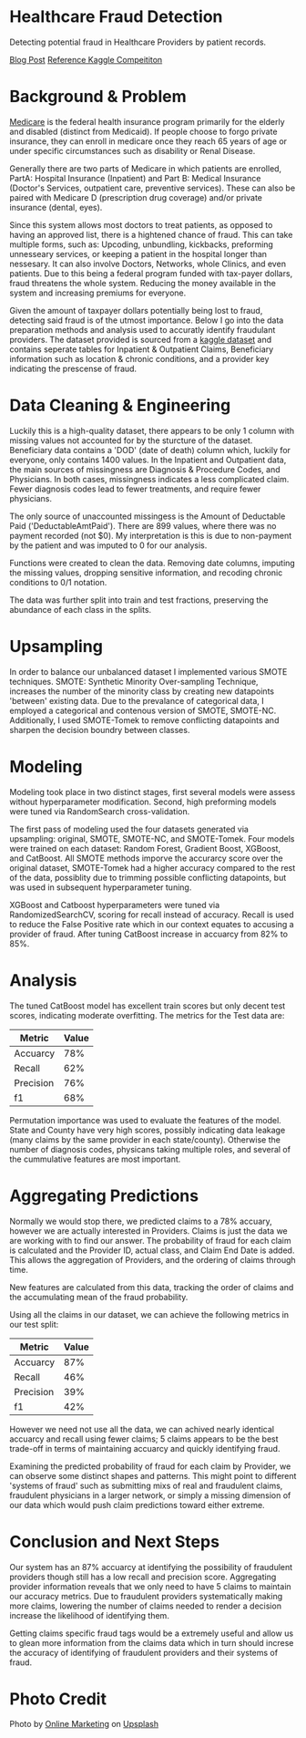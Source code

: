 # Healthcare Fraud Detection
Detecting potential fraud in Healthcare Providers by patient records. 

[Blog Post](https://nycdatascience.com/blog/author/james-welch/)
[Reference Kaggle Compeititon](https://www.kaggle.com/rohitrox/healthcare-provider-fraud-detection-analysis)

# Background & Problem

[Medicare](https://www.medicare.gov/what-medicare-covers/your-medicare-coverage-choices/whats-medicare) is the federal health insurance program primarily for the elderly and disabled (distinct from Medicaid). If people choose to forgo private insurance, they can enroll in medicare once they reach 65 years of age or under specific circumstances such as disability or Renal Disease. 

Generally there are two parts of Medicare in which patients are enrolled, PartA: Hospital Insurance (Inpatient) and Part B: Medical Insurance (Doctor's Services, outpatient care, preventive services). These can also be paired with Medicare D (prescription drug coverage) and/or private insurance (dental, eyes).

Since this system allows most doctors to treat patients, as opposed to having an approved list, there is a hightened chance of fraud. This can take multiple forms, such as: Upcoding, unbundling, kickbacks, preforming unnesseary services, or keeping a patient in the hospital longer than nessesary. It can also involve Doctors, Networks, whole Clinics, and even patients. Due to this being a federal program funded with tax-payer dollars, fraud threatens the whole system. Reducing the money available in the system and increasing premiums for everyone.

Given the amount of taxpayer dollars potentially being lost to fraud, detecting said fraud is of the utmost importance. Below I go into the data preparation methods and analysis used to accuratly identify fraudulant providers. The dataset provided is sourced from a [kaggle dataset](https://www.kaggle.com/rohitrox/healthcare-provider-fraud-detection-analysis) and contains seperate tables for Inpatient & Outpatient Claims, Beneficiary information such as location & chronic conditions, and a provider key indicating the prescense of fraud. 


# Data Cleaning & Engineering

Luckily this is a high-quality dataset, there appears to be only 1 column with missing values not accounted for by the sturcture of the dataset. Beneficiary data contains a 'DOD' (date of death) column which, luckily for everyone, only contains 1400 values. In the Inpatient and Outpatient data, the main sources of missingness are Diagnosis & Procedure Codes, and Physicians. In both cases, missingness indicates a less complicated claim. Fewer diagnosis codes lead to fewer treatments, and require fewer physicians. 

The only source of unaccounted missingess is the Amount of Deductable Paid ('DeductableAmtPaid'). There are 899 values, where there was no payment recorded (not \$0). My interpretation is this is due to non-payment by the patient and was imputed to 0 for our analysis.

Functions were created to clean the data. Removing date columns, imputing the missing values, dropping sensitive information, and recoding chronic conditions to 0/1 notation.

The data was further split into train and test fractions, preserving the abundance of each class in the splits.


# Upsampling

In order to balance our unbalanced dataset I implemented various SMOTE techniques. SMOTE: Synthetic Minority Over-sampling Technique, increases the number of the minority class by creating new datapoints 'between' existing data. Due to the prevalance of categorical data, I employed a categorical and contenous version of SMOTE, SMOTE-NC. Additionally, I used SMOTE-Tomek to remove conflicting datapoints and sharpen the decision boundry between classes.

# Modeling

Modeling took place in two distinct stages, first several models were assess without hyperparameter modification. Second, high preforming models were tuned via RandomSearch cross-validation.

The first pass of modeling used the four datasets generated via upsampling: original, SMOTE, SMOTE-NC, and SMOTE-Tomek. Four models were trained on each dataset: Random Forest, Gradient Boost, XGBoost, and CatBoost. All SMOTE methods imporve the accurarcy score over the original dataset, SMOTE-Tomek had a higher accuracy compared to the rest of the data, possiblity due to trimming possible conflicting datapoints, but was used in subsequent hyperparameter tuning.

XGBoost and Catboost hyperparameters were tuned via RandomizedSearchCV, scoring for recall instead of accuracy. Recall is used to reduce the False Positive rate which in our context equates to accusing a provider of fraud. After tuning CatBoost increase in accuarcy from 82\% to 85\%. 

# Analysis

The tuned CatBoost model has excellent train scores but only decent test scores, indicating moderate overfitting. The metrics for the Test data are:

|Metric|Value|
|------|------|
|Accuarcy| 78\%|
|Recall | 62\% |
|Precision|76\%|
|f1 | 68\%|

Permutation importance was used to evaluate the features of the model. State and County have very high scores, possibly indicating data leakage (many claims by the same provider in each state/county). Otherwise the number of diagnosis codes, physicans taking multiple roles, and several of the cummulative features are most important. 

# Aggregating Predictions

Normally we would stop there, we predicted claims to a 78\% accuary, however we are actually interested in Providers. Claims is just the data we are working with to find our answer. The probability of fraud for each claim is calculated and the Provider ID, actual class, and Claim End Date is added. This allows the aggregation of Providers, and the ordering of claims through time. 

New features are calculated from this data, tracking the order of claims and the accumulating mean of the fraud probability.

Using all the claims in our dataset, we can achieve the following metrics in our test split:

|Metric|Value|
|------|------|
|Accuarcy| 87\%|
|Recall | 46\% |
|Precision| 39\%|
|f1 | 42\%|

However we need not use all the data, we can achived nearly identical accuarcy and recall using fewer claims; 5 claims appears to be the best trade-off in terms of maintaining accuarcy and quickly identifying fraud. 

Examining the predicted probability of fraud for each claim by Provider, we can observe some distinct shapes and patterns. This might point to different 'systems of fraud' such as submitting mixs of real and fraudulent claims, fraudulent physicians in a larger network, or simply a missing dimension of our data which would push claim predictions toward either extreme. 

# Conclusion and Next Steps

Our system has an 87\% accuarcy at identifying the possibility of fraudulent providers though still has a low recall and precision score. Aggregating provider information reveals that we only need to have 5 claims to maintain our accuracy metrics. Due to fraudulent providers systematically making more claims, lowering the number of claims needed to render a decision increase the likelihood of identifying them. 

Getting claims specific fraud tags would be a extremely useful and allow us to glean more information from the claims data which in turn should increse the accuracy of identifying of fraudulent providers and their systems of fraud.


# Photo Credit
Photo by [Online Marketing](https://unsplash.com/@impulsq?utm_source=unsplash&utm_medium=referral&utm_content=creditCopyText) on [Upsplash](https://unsplash.com/s/photos/healthcare?utm_source=unsplash&utm_medium=referral&utm_content=creditCopyText)
  